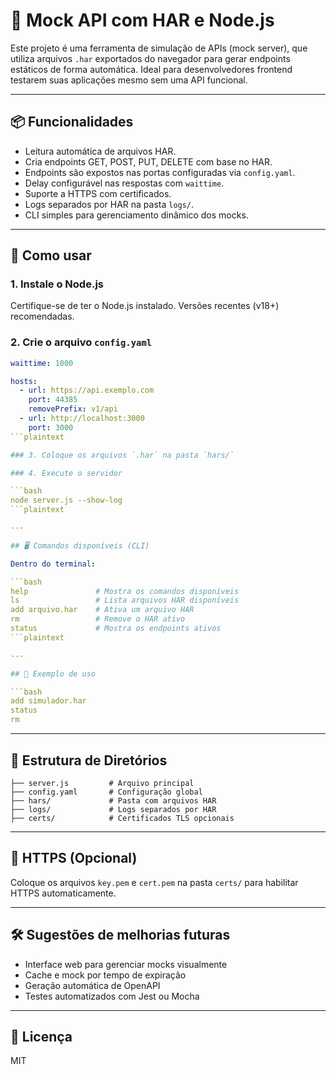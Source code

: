 # 🧪 Mock API com HAR e Node.js

Este projeto é uma ferramenta de simulação de APIs (mock server), que utiliza arquivos `.har` exportados do navegador para gerar endpoints estáticos de forma automática. Ideal para desenvolvedores frontend testarem suas aplicações mesmo sem uma API funcional.

---

## 📦 Funcionalidades

* Leitura automática de arquivos HAR.
* Cria endpoints GET, POST, PUT, DELETE com base no HAR.
* Endpoints são expostos nas portas configuradas via `config.yaml`.
* Delay configurável nas respostas com `waittime`.
* Suporte a HTTPS com certificados.
* Logs separados por HAR na pasta `logs/`.
* CLI simples para gerenciamento dinâmico dos mocks.

---

## 🚀 Como usar

### 1. Instale o Node.js

Certifique-se de ter o Node.js instalado. Versões recentes (v18+) recomendadas.

### 2. Crie o arquivo `config.yaml`

```yaml
waittime: 1000

hosts:
  - url: https://api.exemplo.com
    port: 44385
    removePrefix: v1/api
  - url: http://localhost:3000
    port: 3000
```plaintext

### 3. Coloque os arquivos `.har` na pasta `hars/`

### 4. Execute o servidor

```bash
node server.js --show-log
```plaintext

---

## 🖥️ Comandos disponíveis (CLI)

Dentro do terminal:

```bash
help               # Mostra os comandos disponíveis
ls                 # Lista arquivos HAR disponíveis
add arquivo.har    # Ativa um arquivo HAR
rm                 # Remove o HAR ativo
status             # Mostra os endpoints ativos
```plaintext

---

## 🧪 Exemplo de uso

```bash
add simulador.har
status
rm
```

---

## 📁 Estrutura de Diretórios

```text
├── server.js         # Arquivo principal
├── config.yaml       # Configuração global
├── hars/             # Pasta com arquivos HAR
├── logs/             # Logs separados por HAR
├── certs/            # Certificados TLS opcionais
```

---

## 🔐 HTTPS (Opcional)

Coloque os arquivos `key.pem` e `cert.pem` na pasta `certs/` para habilitar HTTPS automaticamente.

---

## 🛠️ Sugestões de melhorias futuras

* Interface web para gerenciar mocks visualmente
* Cache e mock por tempo de expiração
* Geração automática de OpenAPI
* Testes automatizados com Jest ou Mocha

---

## 📝 Licença

MIT
